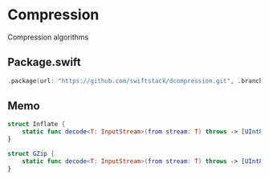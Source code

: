 # Compression

Compression algorithms

## Package.swift

```swift
.package(url: "https://github.com/swiftstack/dcompression.git", .branch("fiber"))
```

## Memo

```swift
struct Inflate {
    static func decode<T: InputStream>(from stream: T) throws -> [UInt8]
}

struct GZip {
    static func decode<T: InputStream>(from stream: T) throws -> [UInt8]
}
```
